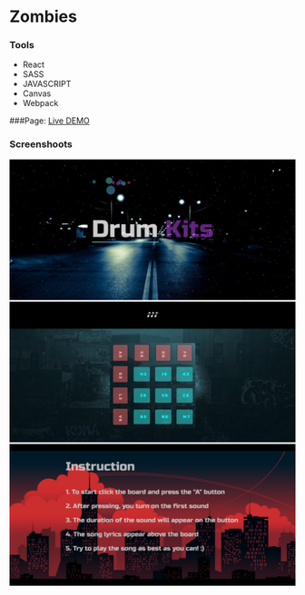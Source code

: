 # Zombies

### Tools
- React
- SASS
- JAVASCRIPT
- Canvas
- Webpack

###Page:
[Live DEMO](https://dawidgierdal.github.io/Zombies/)

### Screenshoots
![Image](https://github.com/dawidgierdal/Drum_Kits/blob/master/Screenshots/Header_Drum_Kits.PNG)
![Image](https://github.com/dawidgierdal/Drum_Kits/blob/master/Screenshots/Board_Drum_Kits.PNG)
![Image](https://github.com/dawidgierdal/Drum_Kits/blob/master/Screenshots/Instruction_Drum_Kits.PNG)
#

